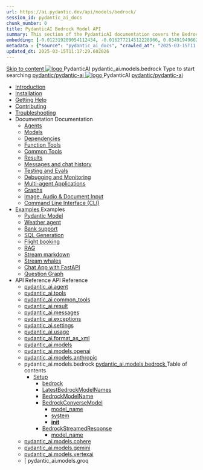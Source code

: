 ```yaml
---
url: https://ai.pydantic.dev/api/models/bedrock/
session_id: pydantic_ai_docs
chunk_number: 0
title: PydanticAI Bedrock Model API
summary: This section of the PydanticAI documentation covers the Bedrock model within the pydantic_ai.models.bedrock module, providing essential links to relevant resources, including installation, getting help, and contributing guidelines.
embedding: [-0.012319209054112434, -0.016277214512228966, 0.03491949662566185, -0.0011138415429741144, -0.009300271980464458, 0.017278889194130898, -0.021758602932095528, 0.004792735446244478, 0.004257117863744497, -0.004184078890830278, 0.0011842717649415135, -0.08102436363697052, -0.001923354691825807, -0.0329439714550972, 0.02046477235853672, 0.009481130167841911, -0.03466907888650894, 0.03144145756959915, -0.018503159284591675, 0.0240123700350523, 0.04997244104743004, -0.018920524045825005, 0.013362620025873184, 0.002754605608060956, 0.02512534335255623, 0.03647765517234802, -0.002140732016414404, 0.013098289258778095, -0.015678992494940758, -0.037924520671367645, 0.034029118716716766, -0.02800515666604042, -0.03555945307016373, -0.0222733523696661, 0.009731548838317394, -0.011241016909480095, 0.0074499561451375484, -0.0072412737645208836, -0.00014009969891048968, 0.024165404960513115, 0.025375761091709137, -0.03269355371594429, 0.03900966793298721, 0.01830838993191719, -0.06560970097780228, 0.009787197224795818, -0.01615200564265251, 0.0010651489719748497, 0.019017908722162247, 0.021216029301285744, -0.045158836990594864, 0.027379110455513, -0.038981843739748, -0.021661216393113136, -0.00016390251403208822, -0.02431843802332878, -0.040846072137355804, 0.016583282500505447, -0.012882650829851627, -0.029104217886924744, -0.0012590495171025395, 0.01521989144384861, -0.01636068895459175, 0.06488626450300217, -0.0424598827958107, -0.020868225023150444, -0.07395698875188828, 0.00022933309082873166, -0.05562077462673187, -0.011595777235925198, 0.013230454176664352, 0.03600464388728142, -0.057763244956731796, -0.028714677318930626, -0.022676805034279823, -0.04346155747771263, 0.04638310894370079, 0.08436327427625656, -0.023066343739628792, -0.04115213826298714, -0.0017877112841233611, 0.013432180508971214, 0.0013833893463015556, -0.03255442902445793, -0.000965155370067805, -0.011442743241786957, -0.014607757329940796, -0.015025122091174126, -0.017779726535081863, -0.031051918864250183, -0.05400696396827698, -0.017390187829732895, -0.013160893693566322, 0.014872088097035885, 0.05194796621799469, 0.004229293670505285, 0.025027956813573837, -0.009314184077084064, -0.0025528795085847378, 0.012604407966136932, 0.027393022552132607, -0.036811549216508865, -0.055787719786167145, 0.01508077047765255, 0.03489167243242264, -0.012986991554498672, 0.03005024418234825, -0.014315602369606495, 0.0012581800110638142, 0.0021442100405693054, -0.13144199550151825, -0.0385088287293911, 0.006597836967557669, 0.009237667545676231, -0.06104651466012001, 0.0009042897145263851, -0.0030258926562964916, -0.002302460838109255, -0.01138013880699873, -0.05038980767130852, -0.03614376485347748, 0.016527634114027023, 0.02408193051815033, 0.0006651746807619929, 0.024374086409807205, 0.029855472967028618, -0.011922712437808514, -0.04020611196756363, -0.054758220911026, -0.05542600527405739, 0.012152262963354588, -0.0036241149064153433, 0.016875438392162323, -0.02630787529051304, -0.03951050713658333, -0.02185598760843277, -0.029020745307207108, 0.0054848650470376015, -0.01765451766550541, 0.018739664927124977, -0.0011973143555223942, -0.028199927881360054, -0.015345101244747639, 0.012367901392281055, -0.04538143426179886, 0.025695741176605225, -0.014211260713636875, -0.010211518034338951, -0.040428705513477325, 0.028742501512169838, 0.03152493014931679, 0.030634554103016853, -0.03030066192150116, -0.03152493014931679, -0.015331189148128033, -0.004034523386508226, 0.03088497184216976, 0.02988329716026783, 0.00943243782967329, -0.05450780317187309, 0.015359013341367245, 0.04785779491066933, -0.02282983809709549, 0.0070430259220302105, -0.025250552222132683, -0.00026780887856148183, -0.05445215478539467, -0.009620251134037971, -0.06694526225328445, -0.05489734187722206, 0.010482804849743843, 0.014969472773373127, -0.0008990726782940328, -0.03536468371748924, 0.011470567435026169, -0.02668350376188755, -0.036950670182704926, -0.011387094855308533, -0.014635581523180008, -0.03555945307016373, 0.007039547897875309, -0.005467474926263094, -0.026085281744599342, -0.03043978288769722, 0.0012425289023667574, -0.004111040383577347, 0.0005630073137581348, -0.013564346358180046, 0.0037284560967236757, 0.04257117956876755, -0.002031173789873719, 0.04092954471707344, 0.038174938410520554, 0.03992787003517151, 0.04051218181848526, -0.03166405111551285, 0.03030066192150116, -0.022662891075015068, 0.016374601051211357, 0.012444417923688889, -0.0055405134335160255, -0.013300015591084957, 0.03266572952270508, -0.001855532987974584, -0.009168107062578201, -0.013703467324376106, -0.003003285266458988, 0.036115940660238266, -0.025306200608611107, -0.007255186326801777, 0.039454855024814606, -0.05715111270546913, 0.00969676859676838, 0.0002219422603957355, 0.002464189426973462, -0.018183179199695587, -0.04527013376355171, -0.011811414733529091, -0.005373567808419466, 0.03408476710319519, -0.04387892037630081, 0.05603813752532005, 0.036505479365587234, 0.042682476341724396, -0.005217056255787611, 0.012437461875379086, 0.04151385650038719, -0.05372872203588486, 0.05253227800130844, 0.012993947602808475, 0.009008117020130157, 0.01946309767663479, -0.01361999474465847, -0.01215921901166439, -0.011769678443670273, -0.03060672990977764, 0.005568338092416525, -6.87999272486195e-05, 0.026488732546567917, -0.03617158904671669, -0.021104730665683746, -0.01521989144384861, -0.03005024418234825, 0.0364220067858696, 0.0396774522960186, -0.0012851348146796227, 3.6791116144740954e-05, -0.059822242707014084, -2.092256909236312e-05, 0.03803581744432449, 0.049805495887994766, -0.03210924193263054, 0.00932809617370367, -0.01466340571641922, 0.00750560499727726, -0.029438108205795288, -0.026085281744599342, -0.031107567250728607, -0.030384134501218796, -0.011407963000237942, -0.03628288581967354, 0.03005024418234825, -0.021243853494524956, -0.014482547529041767, -0.0085281478241086, -0.02102125808596611, -0.026085281744599342, -0.0037841047160327435, -0.04858122766017914, -0.04468582570552826, 0.027434758841991425, 0.03600464388728142, 0.04930466040968895, -0.04565967619419098, -0.045186661183834076, 0.001309481100179255, -0.003424127819016576, 0.013988666236400604, 0.022815926000475883, 0.00861857645213604, 0.03408476710319519, 0.013536522164940834, 0.048414282500743866, 0.048414282500743866, -0.023163730278611183, 0.02484709955751896, -0.024207141250371933, 0.0103228148072958, -0.005571816116571426, 0.014211260713636875, 0.0549808144569397, 0.019129205495119095, 0.03252660483121872, -0.05595466494560242, 0.042821597307920456, -0.05826408416032791, 0.09493651241064072, -0.01144969929009676, 0.04204251617193222, 0.002578964689746499, 0.06154735013842583, 0.010044571943581104, -0.01410691998898983, -0.013070465065538883, 0.004966637585312128, 0.014802527613937855, 0.0026641767472028732, -0.033027444034814835, 0.045297957956790924, -0.051892317831516266, -0.04165297746658325, 0.028130367398262024, -0.015623344108462334, -0.05269922316074371, -0.04259900376200676, -0.02849208191037178, 0.051029764115810394, -0.023080255836248398, 0.04719001054763794, -0.006535232532769442, -0.02602963149547577, -0.06299421191215515, 0.01967177912592888, 0.01315393764525652, -0.03405694290995598, -0.004830994177609682, 0.037340208888053894, -0.01508077047765255, -0.0343351848423481, -0.013167849741876125, 0.016346776857972145, -0.034279536455869675, 0.005895273294299841, 0.008194256573915482, 0.011025378480553627, -0.014913824386894703, -0.00813165120780468, -0.010642794892191887, -0.027754738926887512, 0.025862686336040497, -0.04429628327488899, -0.04399021714925766, -0.020826488733291626, 0.01754322089254856, -0.029382459819316864, 0.00015575086581520736, 0.007790803909301758, 0.02543140947818756, -0.03508644178509712, -0.00854901596903801, -0.011602733284235, -0.020075231790542603, 0.008416851051151752, 0.027879947796463966, -0.029855472967028618, -0.008437719196081161, 0.004347546957433224, -0.012931343168020248, -0.007839496247470379, 0.030105892568826675, -0.055231235921382904, 0.011588821187615395, -0.027615617960691452, -0.012347033247351646, -0.0035545541904866695, 0.008542059920728207, -0.008340333588421345, -0.02206466905772686, 0.016444161534309387, -0.0361994132399559, 0.0034797764383256435, -0.005429216660559177, -0.028798149898648262, -0.02320546656847, -0.019435273483395576, -0.024930572137236595, -0.004476234316825867, 0.012827002443373203, -0.002147688064724207, 0.026920009404420853, 0.026989569887518883, 0.012013141065835953, 0.011317533440887928, 0.01649980992078781, 0.03937138244509697, -0.001005152822472155, -0.0191431175917387, 0.02609919384121895, -0.020826488733291626, 0.05937705561518669, 0.04557620361447334, -0.029020745307207108, 0.0039197481237351894, -0.024749714881181717, 0.03180317580699921, 0.012075746431946754, 0.012966123409569263, -0.0035076008643954992, 0.04207034036517143, 0.03252660483121872, -0.01459384523332119, -0.027323462069034576, -0.016972823068499565, -0.006055263336747885, -0.00952286645770073, 0.0016242434503510594, 0.06087956577539444, 0.030662378296256065, -0.00019270501798018813, -0.026280051097273827, 0.025654004886746407, -0.03347263112664223, 0.012701792642474174, -0.02668350376188755, -0.008764654397964478, -0.05097411572933197, 0.02168904058635235, -0.0004332330427132547, 0.0068865143693983555, 0.06672266870737076, 0.0028241663239896297, -0.09638337045907974, -0.03166405111551285, -0.019157029688358307, -0.06227078288793564, 0.06338375806808472, 0.0399000458419323, -0.04479712247848511, 0.0010086308466270566, -0.03422388806939125, 0.017181504517793655, 0.018183179199695587, 0.06243772804737091, -0.004646657966077328, 0.011616645380854607, -0.011978360824286938, -0.026085281744599342, 0.0247079785913229, 0.006639573257416487, 0.012701792642474174, 0.05002808943390846, -0.03661677986383438, -0.04607703909277916, 0.028199927881360054, -0.03547598049044609, -0.034279536455869675, 0.015275540761649609, -0.020478684455156326, -0.038453180342912674, -0.0433780811727047, -0.001180793740786612, -0.009335052222013474, 0.03144145756959915, 0.016416337341070175, 0.0031841432210057974, -0.024304525926709175, 0.06160299852490425, 0.006427413318306208, 0.03995569422841072, 0.0030085023026913404, 0.03347263112664223, 0.011435787193477154, -0.047969091683626175, 0.0071786693297326565, -0.003065889934077859, -0.02102125808596611, 0.008437719196081161, 0.015025122091174126, -0.005001417826861143, -0.0399000458419323, 0.027504319325089455, -0.028798149898648262, -0.03422388806939125, -0.033862173557281494, 0.000856031954754144, -0.03631071001291275, -0.001049497746862471, 0.009355920366942883, -0.043350256979465485, 0.018266651779413223, 0.0032363138161599636, -0.047245658934116364, -0.015414661727845669, 0.016931086778640747, 0.0019529180135577917, 0.07801933586597443, -0.04312766343355179, -0.04652222990989685, 0.014830351807177067, 0.023330675438046455, -0.02452711947262287, 0.006194384768605232, 0.046716999262571335, -0.01765451766550541, 0.02355326898396015, 0.005067500751465559, -0.02717042900621891, -0.006336984224617481, -0.005126627162098885, -0.026280051097273827, 0.0013477394822984934, -0.001904225442558527, -0.004121474456042051, 0.06816953420639038, 0.013738247565925121, -0.00896638073027134, -0.00018379253742750734, 0.011609689332544804, -0.034808199852705, 0.03653330355882645, -0.03113539144396782, 0.008493367582559586, 0.009578514844179153, 0.057318057864904404, 0.04259900376200676, 0.03308309242129326, -0.0009990662802010775, 0.022440297529101372, -0.00750560499727726, 0.0015259889187291265, 0.007554297335445881, -0.031079743057489395, 0.001272092224098742, -0.002956331940367818, -0.010343682952225208, -0.0031093654688447714, -0.040567830204963684, -0.019477009773254395, 0.006065697409212589, -0.0133974002674222, 0.013779984787106514, -0.005710937548428774, 0.016249390318989754, -0.03138580918312073, -0.04540925845503807, -0.006667397916316986, 0.0029650270007550716, -0.013898237608373165, -0.004281464032828808, -0.016861526295542717, -0.014913824386894703, 0.01118536852300167, -0.038898371160030365, 0.012040965259075165, 0.009717636741697788, 0.020075231790542603, 0.012896562926471233, -0.01410691998898983, 0.00023607179173268378, 0.015957236289978027, 0.06978334486484528, -0.010496716946363449, 0.011512303724884987, -0.04193121939897537, 0.029132042080163956, 0.03784104809165001, -0.02505578100681305, -0.00418755691498518, 0.030495433136820793, 0.008076002821326256, -0.011025378480553627, 0.003794538788497448, 0.022148141637444496, 0.017501484602689743, -0.02932681143283844, 0.05815278738737106, 0.02081257663667202, -0.0006690874579362571, -0.027601705864071846, -0.02561226859688759, -0.001508598797954619, -0.027949508279561996, -0.020993433892726898, -0.0006630009156651795, -0.012096614576876163, 0.007658638525754213, -0.004288420081138611, 0.0017564089503139257, -0.005230968352407217, -0.013418268412351608, -0.043072015047073364, -0.0329439714550972, -0.006549144629389048, 0.007296922616660595, -0.06232643127441406, 0.004232771694660187, 0.0037562805227935314, -0.024346262216567993, 0.02397063374519348, 0.014086051844060421, 0.026280051097273827, -0.03018936514854431, 0.006917816586792469, -0.005797888617962599, -0.0222733523696661, -0.010357595048844814, 0.05322788655757904, -0.011588821187615395, -0.036088116466999054, 0.027059132233262062, 0.016875438392162323, -0.029215514659881592, -0.016666755080223083, 0.04565967619419098, -0.016346776857972145, -0.002166817430406809, 0.008882907219231129, 0.00806209072470665, -0.026906097307801247, 0.01879531517624855, -0.015692904591560364, -0.014482547529041767, 0.0070221577771008015, -0.03700631856918335, -0.01768234185874462, 0.017223240807652473, -0.04972202330827713, -0.004135386552661657, 0.03739585727453232, -0.05308876186609268, -0.004197990987449884, 0.013146981596946716, 0.04012263938784599, 0.0023128949105739594, 0.013828677125275135, -0.011790546588599682, -0.012465286068618298, -0.023330675438046455, -0.024485383182764053, 0.03533685952425003, -0.01361999474465847, 0.02181425131857395, 0.025278376415371895, 0.028478169813752174, -0.022746365517377853, 0.032331835478544235, 0.017598869279026985, -0.021675128489732742, 0.012319209054112434, -0.042932894080877304, 0.029215514659881592, 0.04343373328447342, -0.002476362744346261, -0.023887161165475845, 0.01789102517068386, -0.039454855024814606, 0.004295376129448414, -0.0008555972017347813, -0.008145563304424286, -0.015678992494940758, 0.014099963940680027, -0.023678479716181755, 0.018085794523358345, -0.012347033247351646, 0.031079743057489395, 0.00399626512080431, -0.013988666236400604, -0.026947833597660065, -0.010802784003317356, 0.02786603569984436, -0.037340208888053894, 0.026530468836426735, 0.030523257330060005, -0.03244313225150108, -0.025027956813573837, 0.031191039830446243, 0.02536184899508953, 0.05256010219454765, 0.009821977466344833, 0.023511532694101334, 0.021675128489732742, 0.01786320097744465, 0.024833187460899353, 0.04092954471707344, 0.009828933514654636, -0.006399589125066996, 0.01566508039832115, -0.03380652517080307, -0.03347263112664223, 0.03458560258150101, -6.053959077689797e-05, 0.018197091296315193, -0.06065697222948074, 0.011074070818722248, 0.05222621187567711, -0.026906097307801247, 0.03592117130756378, 0.01417648047208786, 0.008569884113967419, 0.02918769046664238, 0.014086051844060421, -0.023859336972236633, -0.010190649889409542, -0.0018068404169753194, 0.022607242688536644, -0.0003849752829410136, -0.01865619234740734, 0.012082702480256557, -0.006218730937689543, -0.1347809135913849, -0.011074070818722248, 0.003766714595258236, 0.007602989673614502, -0.014058227650821209, -0.03005024418234825, -0.00528313871473074, 0.008667269721627235, 0.013320883736014366, 0.025514882057905197, -0.05909881368279457, -0.013439136557281017, 0.020381299778819084, -0.029132042080163956, 0.030690202489495277, -0.005794410593807697, 0.01459384523332119, 0.016040708869695663, 0.01816926710307598, 0.0009408091427758336, -0.015414661727845669, -0.011366226710379124, 0.007672550622373819, -0.011171456426382065, -0.007025635801255703, 0.0052344463765621185, -0.021661216393113136, -0.021396886557340622, 0.014802527613937855, -0.022120317444205284, -0.006152648013085127, 0.008145563304424286, 0.0036102028097957373, -0.0016946737887337804, -0.010392376221716404, 0.0071717132814228535, -0.004747521132230759, -0.060545675456523895, 0.035837698727846146, -0.008959424681961536, 0.02408193051815033, -0.010274122469127178, -0.011665337719023228, -0.018600543960928917, -0.02417931705713272, -0.023608917370438576, -0.04115213826298714, 0.018016234040260315, 0.0433780811727047, -0.015331189148128033, -0.023330675438046455, -0.003658895380795002, 0.011714030057191849, -0.013849545270204544, -0.02742084674537182, 0.014148656278848648, -0.016555458307266235, 0.015205979347229004, 0.020033495500683784, -0.02397063374519348, 0.008242948912084103, -0.00332674290984869, 0.004371893126517534, -0.0167084913700819, 0.016652842983603477, -0.009668944403529167, -0.010399332270026207, 0.004643179941922426, -0.02456885576248169, -0.008493367582559586, 0.0013886064989492297, -0.008013398386538029, -0.00886203907430172, -0.004935334902256727, 0.01876748912036419, 0.03561510518193245, -0.01733453944325447, 0.02359500527381897, -0.0005934401415288448, 0.009439393877983093, -0.0334169827401638, -0.014649493619799614, -0.00950199831277132, 0.029827648773789406, 0.004664048086851835, -0.011560996063053608, -0.009460262022912502, 0.01995002292096615, -0.01754322089254856, -0.035809874534606934, -0.013460004702210426, -0.03978874906897545, 0.006427413318306208, 0.01149839162826538, -0.010288034565746784, 0.02271854132413864, -0.037479329854249954, 0.0027319984510540962, -0.0920984297990799, 0.0011494914069771767, 0.004577097482979298, 0.003665851429104805, 0.0515027791261673, 0.00023455015616491437, 0.013891281560063362, 0.02765735425055027, -0.00792296975851059, -0.0091055016964674, 0.008500323630869389, 0.005488343071192503, 0.003017197595909238, 0.006855211686342955, 0.011442743241786957, -0.03116321563720703, 0.05517558753490448, -0.004472756292670965, 0.04115213826298714, 0.002234639134258032, -0.019991759210824966, 0.01974133960902691, 0.004705784842371941, 0.025946158915758133, -0.06215948611497879, -0.00038736642454750836, 0.0057839760556817055, 0.01988046243786812, 0.03881489858031273, -0.0009729809826239944, -0.007783847860991955, -0.010148913599550724, -0.012075746431946754, 0.02237073704600334, -0.014705142006278038, 0.03589334711432457, 0.01151925977319479, 0.018085794523358345, 0.02466624230146408, -0.0038710557855665684, 0.0016964128008112311, -0.017626693472266197, 0.017362363636493683, 0.008910732343792915, 0.0028589467983692884, 0.01654154621064663, -0.005589206237345934, 0.002785908058285713, -0.0067717391066253185, 0.02383151277899742, 0.02582095004618168, 0.02512534335255623, -0.02185598760843277, 0.051474954932928085, 0.014510372653603554, 0.04410151392221451, -0.056650273501873016, 0.013355663977563381, -0.02143862284719944, -0.01222877949476242, 0.014218216761946678, 0.008820302784442902, -0.017070207744836807, -0.013300015591084957, -0.024165404960513115, -0.012945255264639854, -0.024332350119948387, 0.0033910865895450115, -0.010107176378369331, 0.014941648580133915, -0.020631717517971992, -0.00599265843629837, -0.01025325432419777, -0.019379625096917152, -0.005523123312741518, 0.008757698349654675, -0.00012270950537640601, 0.02661394327878952, 0.013522609136998653, -0.03906531631946564, 0.031469281762838364, -0.025320112705230713, -7.369092054432258e-05, 0.00969676859676838, -0.029994595795869827, 0.010538453236222267, -0.007123020477592945, -0.028241664171218872, 0.01619374193251133, -0.004827516153454781, 0.029799824580550194, -0.0069212946109473705, 0.007561253383755684, -0.0009903712198138237, -0.03322221338748932, 0.01654154621064663, 0.004396239295601845, -0.00044823208008892834, 0.03057890571653843, -0.001815535593777895, 0.02793559618294239, 0.018530983477830887, -0.020450860261917114, 0.04969419911503792, -0.0066430517472326756, 0.0068865143693983555, -0.008493367582559586, -0.030634554103016853, 0.0056205084547400475, -0.003131972625851631, 0.025584442541003227, 0.044630177319049835, 0.011776634491980076, -0.027713002637028694, -0.03322221338748932, -0.0198387261480093, 0.07156410068273544, 0.0026746108196675777, -0.04426845908164978, 0.0034467352088540792, 0.0035267299972474575, -0.027879947796463966, -0.004660570062696934, 0.02596007101237774, 0.01259745191782713, -0.01556769572198391, 0.008159475401043892, 0.012708748690783978, -0.029549406841397285, -0.0038988799788057804, 0.006691744085401297, 0.012625276111066341, -0.03533685952425003, 0.04048435762524605, -0.010023703798651695, -0.0028259053360670805, 0.030411958694458008, -0.019337888807058334, -0.026182666420936584, -0.016625018790364265, 0.0050779348239302635, -0.006291769910603762, 0.007129976991564035, -0.003138928906992078, -0.07061807066202164, 0.011887932196259499, 0.020061319693922997, -0.036672428250312805, -0.014169524423778057, -0.02053433284163475, 0.055648598819971085, -0.039315734058618546, -0.015901587903499603, 0.019713515415787697, -0.009168107062578201, 0.03408476710319519, -0.024346262216567993, -0.05250445380806923, -0.004716218914836645, 0.00750560499727726, -0.022885486483573914, 0.03895401954650879, -0.015553783625364304, -0.04012263938784599, 0.010399332270026207, 0.0026624377351254225, 0.007248229812830687, -0.01379389688372612, 0.0005147495539858937, 0.006876079831272364, -0.01939353719353676, 0.0267948005348444, 0.04771867394447327, 0.04496406763792038, 0.04271030053496361, 0.06978334486484528, 0.028853798285126686, -0.01162360142916441, -0.011331445537507534, 0.03002241998910904, -0.012847870588302612, 0.0005769194685854018, 0.01698673516511917, 0.012124438770115376, 0.04680047184228897, 0.0022050756961107254, -0.011505347676575184, 0.02974417619407177, -0.0024068017955869436, 0.02011696808040142, 0.024068018421530724, 0.009335052222013474, 0.004844906274229288, 0.023581093177199364, -0.01691717468202114, -0.010225430130958557, 0.04821950942277908, 0.021049082279205322, 0.005884839221835136, 0.012945255264639854, 0.03138580918312073, 0.03742368146777153, 0.007060416042804718, -0.010392376221716404, -0.008437719196081161, 0.016722403466701508, -0.007630814332515001, -0.010148913599550724, 0.03222053870558739, 0.010239342227578163, -0.017181504517793655, -0.01254180260002613, -0.00733170285820961, -0.005700503475964069, -0.006924772635102272, 0.002975461073219776, -0.03391782194375992, -0.0035145569127053022, -0.019157029688358307, -0.018642280250787735, -0.010385420173406601, -0.023497620597481728, -0.007825584150850773, 0.007498648948967457, 0.01284091453999281, -0.018252739682793617, 0.00934896431863308, 0.016944998875260353, 0.01974133960902691, 0.004462322220206261, -0.016318950802087784, 0.010183693841099739, -0.02456885576248169, 0.01111580803990364, 0.029132042080163956, -0.001323393196798861, -0.0027841690462082624, -0.0005560512072406709, 0.02540358528494835, -0.010927993804216385, -0.023678479716181755, 0.01858663186430931, -0.0031493629794567823, -0.05122453719377518, -0.006521320436149836, 0.022259440273046494, 0.030245013535022736, 0.013453048653900623, 0.012193999253213406, -0.014621669426560402, -0.0070778061635792255, 0.03675590083003044, 0.03174752742052078, -0.02477753907442093, 0.027267813682556152, -0.0124722421169281, 0.01563725620508194, 0.0005151843070052564, 0.013988666236400604, -0.0054570408537983894, -0.00386062148027122, 0.056622449308633804, -0.005102280993014574, 0.002591138007119298, -0.010016747750341892, -0.019866550341248512, 0.013891281560063362, -0.0072343177162110806, 0.02602963149547577, 0.04009481519460678, -0.03516991436481476, 0.008827258832752705, 0.0033197866287082434, 0.016096357256174088, -0.004830994177609682, -0.0028032981790602207, 0.000998196774162352, -0.025320112705230713, 0.0051996661350131035, -0.012305296026170254, -0.028798149898648262, 0.004444931633770466, -0.0017198894638568163, -0.018642280250787735, 0.010336726903915405, -0.01848924718797207, -0.03158057853579521, -0.06505320966243744, 0.0016894566360861063, 0.00034976014285348356, -0.00033193521085195243, 0.00029932858888059855, -0.0005008373991586268, -0.01626330241560936, -0.0035962907131761312, -0.0006051785312592983, -0.004987505730241537, 0.0036275931634008884, 0.022774189710617065, -0.022676805034279823, -0.004684916231781244, 0.00633350620046258, 0.006816953420639038, 0.0036693294532597065, 0.010733223520219326, 0.006069175433367491, 0.0074847363866865635, -0.096995510160923, 0.03018936514854431, 0.013536522164940834, -0.03088497184216976, -0.009404613636434078, 0.016805876046419144, -0.019643954932689667, -0.014016491360962391, -0.0024537553545087576, -0.012124438770115376, -0.022662891075015068, -0.024930572137236595, -0.008096870966255665, 0.022704629227519035, 0.02960505522787571, -0.0012103570625185966, 0.002126819919794798, 0.027546057477593422, -0.029382459819316864, -0.004566662944853306, 0.0037075879517942667, 0.0071508451364934444, -0.005916141904890537, 0.010851477272808552, -0.007825584150850773, 0.005975268315523863, 0.014941648580133915, -0.05033415928483009, 0.0006825648597441614, -0.06688961386680603, -0.0012781787663698196, -0.02675306424498558, -0.03252660483121872, -0.004587531555444002, -0.017598869279026985, -0.01911529339849949, -0.013014815747737885, 0.011560996063053608, 0.001492078066803515, 0.00733170285820961, 0.004990983754396439, -0.0018085794290527701, -0.014385162852704525, 0.08781348913908005, -0.011317533440887928, -0.021967284381389618, 0.011150588281452656, 0.0009138543391600251, 0.003057194873690605, 0.013536522164940834, 0.022120317444205284, -0.0071438890881836414, -0.007255186326801777, -0.012444417923688889, 0.03369522839784622, 0.0052205342799425125, 0.00019031386182177812, 0.010183693841099739, -0.024374086409807205, 0.028269488364458084, 0.015359013341367245, 0.049944616854190826, 0.026224402710795403, 0.020242178812623024, 0.04031740874052048, -0.01656937040388584, -0.0301615409553051, 0.0010338466381654143, -0.006232643034309149, 0.01761278137564659, -0.020687365904450417, 0.04040088132023811, 0.05331135913729668, -0.004886642564088106, -0.029799824580550194, -0.023233290761709213, 0.02057606913149357, -0.02512534335255623, 0.021633392199873924, -0.0013451309641823173, -0.016305038705468178, 0.009661988355219364, -0.01883705146610737, 0.0368950217962265, 0.009056809358298779, -0.012367901392281055, -0.02626613900065422, -0.006608271040022373, 0.02623831480741501, 0.019017908722162247, -0.0222733523696661, -0.002227683085948229, 0.004618833772838116, -0.02751823142170906, 0.019268328323960304, 0.0027563446201384068, -0.001670327503234148, -0.004716218914836645, -0.02974417619407177, -0.014760791324079037, 0.06282726675271988, 0.03280485048890114, 0.036672428250312805, -0.031914472579956055, 0.014872088097035885, -0.004396239295601845, 0.020311739295721054, -0.00994023121893406, -0.0626603215932846, 0.009411569684743881, -0.012193999253213406, 0.01259745191782713, 0.02710086852312088, -0.0051614074036479, 0.024026282131671906, 0.022036844864487648, -0.006615227088332176, -0.009731548838317394, 0.009905450977385044, 0.0013068725820630789, -0.002225944073870778, 0.02424887754023075, 0.04304419085383415, -0.008103827014565468, -0.01786320097744465, -0.001171229057945311, 0.02463841810822487, -0.02106299437582493, -0.009418525733053684, 0.013912149704992771, -0.00018509681103751063, -0.027059132233262062, 0.012103570625185966, 0.02424887754023075, 0.01584593951702118, -0.0074708242900669575, 0.028436433523893356, 0.02605745568871498, 0.03505861759185791, -0.012924387119710445, 0.01111580803990364, 0.010851477272808552, 0.007804716005921364, 0.026071367785334587, 0.005495299119502306, -0.0601004883646965, 0.007846452295780182, -0.038453180342912674, 0.0015077291755005717, 0.009773285128176212, -0.01956048235297203, 0.0005208360962569714, 0.0457153245806694, 0.033750876784324646, 0.019170941784977913, 0.02057606913149357, 0.006427413318306208, 0.006020482629537582, 0.006656963843852282, -0.02237073704600334, 0.008889863267540932, -0.02686436101794243, -0.034975145012140274, 0.01814144290983677, -0.014148656278848648, -0.009216799400746822, -0.017292801290750504, 0.029438108205795288, 0.028937270864844322, -0.008535103872418404, -0.009606339037418365, -0.005036198068410158, 0.004424063488841057, 0.006990855094045401, 0.006100477650761604, 0.0161241814494133, -0.00854901596903801, -0.029438108205795288, 0.002349414397031069, 0.003064150922000408, -0.012534846551716328, -0.02839469723403454, 0.023441972211003304, 0.004302332177758217, 0.02686436101794243, 0.01793276146054268, -0.015595519915223122, 0.014162568375468254, -0.021981196478009224, -0.006549144629389048, 0.00886203907430172, -0.023567181080579758, 0.011964448727667332, -0.015317277051508427, 0.015052946284413338, 0.004618833772838116, 0.021633392199873924, 0.02717042900621891, -0.054090436547994614, 0.03043978288769722, -0.04009481519460678, -0.02060389332473278, -0.02647482044994831, 0.006809997372329235, 0.004448409657925367, -0.006552622653543949, -0.01775190234184265, 0.019240502268075943, 0.0052483584731817245, -0.0035754225682467222, -0.005735283717513084, 0.00286242482252419, 0.008159475401043892, -0.012861782684922218, -0.01765451766550541, -0.029298987239599228, 0.026224402710795403, 0.016903262585401535, -0.025765301659703255, 0.014566021040081978, -0.008055134676396847, 0.005857015028595924, -0.014343426562845707, -0.022704629227519035, 0.001958135049790144, -0.0027580836322158575, -0.019240502268075943, -0.002025956753641367, 0.02814427949488163, -0.0026554816868156195, -0.0024068017955869436, 0.008555972017347813, -0.04846993088722229, -0.01684761419892311, -0.010197605937719345, 0.021382974460721016, 0.008493367582559586, 0.01016282569617033, 0.028686853125691414, 0.0070847622118890285, -0.00023107211745809764, 0.014802527613937855, 0.008298597298562527, -0.018781403079628944, 0.006622183136641979, 0.020617805421352386, -0.009098545648157597, -0.014225172810256481, -0.005676157306879759, 0.012207911349833012, 0.031246688216924667, -0.014162568375468254, -0.0005825712578371167, -0.02863120473921299, -0.0074638682417571545, 0.011053202673792839, 0.005686591379344463, 0.03425171226263046, 0.0051127150654792786, -0.0053770458325743675, 0.004298854153603315, 0.014315602369606495, 0.003206750610843301, -0.009098545648157597, 0.016277214512228966, 0.006990855094045401, -0.016096357256174088, 0.008027310483157635, 0.0170562956482172, 0.022746365517377853, -0.010204561986029148, -0.004500580485910177, 0.03578205034136772, 0.025320112705230713, -0.01452428475022316, 0.00792296975851059, -0.0182110033929348, -0.007874276489019394, -0.025584442541003227, -0.015428573824465275, -0.0008329899865202606, 0.03617158904671669, 0.0008121217251755297, 0.002064215252175927, 0.015804201364517212, -0.031636226922273636, 0.005230968352407217, -0.022523770108819008, 0.0006530015380121768, -0.003354567103087902, -0.006232643034309149, -0.03956615552306175, 0.01879531517624855, 0.014287778176367283, 0.024652330204844475, -0.009731548838317394, -0.03158057853579521, 0.0027041740249842405, -0.048553403466939926, -0.0056413765996694565, -0.009091589599847794, -0.018127530813217163, 0.025347936898469925, -0.04045652970671654, 0.0050988029688596725, 0.023748040199279785, -0.009627207182347775, 0.01619374193251133, 0.029215514659881592, -0.020311739295721054, -0.0024798407685011625, -0.051196713000535965, -0.038759250193834305, 0.019936110824346542, 0.01584593951702118, -0.002347675384953618, 0.002921551465988159, -0.003888445906341076, 0.021452534943819046, 0.0014138221740722656, -0.02397063374519348, -0.012896562926471233, -0.04354503005743027, 0.019240502268075943, -0.0070499819703400135, -0.006465671584010124, -0.016235478222370148, 0.02106299437582493, 0.02877032570540905, -0.0072343177162110806, 0.011067114770412445, 0.024541031569242477, -0.0017964063445106149, 0.0417642742395401, 0.019129205495119095, 0.01288960687816143, -0.002815471263602376, 0.012687880545854568, 0.01007935218513012, -0.012027053162455559, -0.006625661160796881, -0.01807188242673874, 0.011755766347050667, -0.006427413318306208, -0.017362363636493683, 0.027059132233262062, 0.015317277051508427, -0.004451888147741556, 0.03171970322728157, 0.0013042640639469028, 0.03297179564833641, -0.04563185200095177, 0.017139768227934837, -0.004357981029897928, -0.012653100304305553, 0.0008329899865202606, -0.013369576074182987, 0.028408609330654144, 0.02851990796625614, -0.006716090254485607, 0.02241247333586216, -0.016652842983603477, -0.007119542453438044, -0.006740436423569918, -0.02074301615357399, 0.0189066119492054, 0.014621669426560402, 0.016555458307266235, 0.007693418767303228, -0.03252660483121872, -0.010413244366645813, 0.03756280615925789, -0.0021076907869428396, 0.004865774419158697, 0.00018400991393718868, 0.024749714881181717, 0.0002087909379042685, -0.0021494270768016577, -0.02456885576248169, -0.0054848650470376015, 0.005589206237345934, 0.023261114954948425, 0.0025998330675065517, -0.012360945343971252, -0.02577921375632286, 0.0028241663239896297, -0.015386837534606457, -0.006371764466166496, 0.002140732016414404, 0.0020276957657188177, 0.020033495500683784, -0.010614970698952675, -0.004479712340980768, 0.008451631292700768, 0.0264469962567091, 0.027267813682556152, -0.011880976147949696, 0.005164885427802801, 0.01702847145497799, -0.023887161165475845, 0.023302851244807243, -0.03675590083003044, 0.002147688064724207, -0.010642794892191887, -0.008667269721627235, -0.03266572952270508, 0.021466447040438652, -0.013439136557281017, 0.04009481519460678, 0.0005338787450455129, -0.03230401128530502, 0.012145306915044785, -0.019796989858150482, 0.01313306950032711, 0.004152776673436165, 0.03631071001291275, -0.020589981228113174, -0.003638027235865593, -0.038314059376716614, -0.029159866273403168, 0.0027633006684482098, 0.019337888807058334, -0.03606029227375984, 0.02693392150104046, -0.026085281744599342, 0.009703724645078182, 0.006719568278640509, -0.015428573824465275, -0.0066430517472326756, 0.008173388428986073, 0.01719541661441326, -0.004688394255936146]
metadata : {"source": "pydantic_ai_docs", "crawled_at": "2025-03-15T11:17:29.600555", "url_path": "/api/models/bedrock/", "chunk_size": 4998}
updated_dt: 2025-03-15T11:17:29.602026
---
```

[ Skip to content ](https://ai.pydantic.dev/api/models/bedrock/#pydantic_aimodelsbedrock)
[ ![logo](https://ai.pydantic.dev/img/logo-white.svg) ](https://ai.pydantic.dev/ "PydanticAI")
PydanticAI 
pydantic_ai.models.bedrock 
Type to start searching
[ pydantic/pydantic-ai  ](https://github.com/pydantic/pydantic-ai "Go to repository")
[ ![logo](https://ai.pydantic.dev/img/logo-white.svg) ](https://ai.pydantic.dev/ "PydanticAI") PydanticAI 
[ pydantic/pydantic-ai  ](https://github.com/pydantic/pydantic-ai "Go to repository")
  * [ Introduction  ](https://ai.pydantic.dev/)
  * [ Installation  ](https://ai.pydantic.dev/install/)
  * [ Getting Help  ](https://ai.pydantic.dev/help/)
  * [ Contributing  ](https://ai.pydantic.dev/contributing/)
  * [ Troubleshooting  ](https://ai.pydantic.dev/troubleshooting/)
  * Documentation  Documentation 
    * [ Agents  ](https://ai.pydantic.dev/agents/)
    * [ Models  ](https://ai.pydantic.dev/models/)
    * [ Dependencies  ](https://ai.pydantic.dev/dependencies/)
    * [ Function Tools  ](https://ai.pydantic.dev/tools/)
    * [ Common Tools  ](https://ai.pydantic.dev/common_tools/)
    * [ Results  ](https://ai.pydantic.dev/results/)
    * [ Messages and chat history  ](https://ai.pydantic.dev/message-history/)
    * [ Testing and Evals  ](https://ai.pydantic.dev/testing-evals/)
    * [ Debugging and Monitoring  ](https://ai.pydantic.dev/logfire/)
    * [ Multi-agent Applications  ](https://ai.pydantic.dev/multi-agent-applications/)
    * [ Graphs  ](https://ai.pydantic.dev/graph/)
    * [ Image, Audio & Document Input  ](https://ai.pydantic.dev/input/)
    * [ Command Line Interface (CLI)  ](https://ai.pydantic.dev/cli/)
  * [ Examples  ](https://ai.pydantic.dev/examples/)
Examples 
    * [ Pydantic Model  ](https://ai.pydantic.dev/examples/pydantic-model/)
    * [ Weather agent  ](https://ai.pydantic.dev/examples/weather-agent/)
    * [ Bank support  ](https://ai.pydantic.dev/examples/bank-support/)
    * [ SQL Generation  ](https://ai.pydantic.dev/examples/sql-gen/)
    * [ Flight booking  ](https://ai.pydantic.dev/examples/flight-booking/)
    * [ RAG  ](https://ai.pydantic.dev/examples/rag/)
    * [ Stream markdown  ](https://ai.pydantic.dev/examples/stream-markdown/)
    * [ Stream whales  ](https://ai.pydantic.dev/examples/stream-whales/)
    * [ Chat App with FastAPI  ](https://ai.pydantic.dev/examples/chat-app/)
    * [ Question Graph  ](https://ai.pydantic.dev/examples/question-graph/)
  * API Reference  API Reference 
    * [ pydantic_ai.agent  ](https://ai.pydantic.dev/api/agent/)
    * [ pydantic_ai.tools  ](https://ai.pydantic.dev/api/tools/)
    * [ pydantic_ai.common_tools  ](https://ai.pydantic.dev/api/common_tools/)
    * [ pydantic_ai.result  ](https://ai.pydantic.dev/api/result/)
    * [ pydantic_ai.messages  ](https://ai.pydantic.dev/api/messages/)
    * [ pydantic_ai.exceptions  ](https://ai.pydantic.dev/api/exceptions/)
    * [ pydantic_ai.settings  ](https://ai.pydantic.dev/api/settings/)
    * [ pydantic_ai.usage  ](https://ai.pydantic.dev/api/usage/)
    * [ pydantic_ai.format_as_xml  ](https://ai.pydantic.dev/api/format_as_xml/)
    * [ pydantic_ai.models  ](https://ai.pydantic.dev/api/models/base/)
    * [ pydantic_ai.models.openai  ](https://ai.pydantic.dev/api/models/openai/)
    * [ pydantic_ai.models.anthropic  ](https://ai.pydantic.dev/api/models/anthropic/)
    * pydantic_ai.models.bedrock  [ pydantic_ai.models.bedrock  ](https://ai.pydantic.dev/api/models/bedrock/) Table of contents 
      * [ Setup  ](https://ai.pydantic.dev/api/models/bedrock/#setup)
        * [ bedrock  ](https://ai.pydantic.dev/api/models/bedrock/#pydantic_ai.models.bedrock)
        * [ LatestBedrockModelNames  ](https://ai.pydantic.dev/api/models/bedrock/#pydantic_ai.models.bedrock.LatestBedrockModelNames)
        * [ BedrockModelName  ](https://ai.pydantic.dev/api/models/bedrock/#pydantic_ai.models.bedrock.BedrockModelName)
        * [ BedrockConverseModel  ](https://ai.pydantic.dev/api/models/bedrock/#pydantic_ai.models.bedrock.BedrockConverseModel)
          * [ model_name  ](https://ai.pydantic.dev/api/models/bedrock/#pydantic_ai.models.bedrock.BedrockConverseModel.model_name)
          * [ system  ](https://ai.pydantic.dev/api/models/bedrock/#pydantic_ai.models.bedrock.BedrockConverseModel.system)
          * [ __init__  ](https://ai.pydantic.dev/api/models/bedrock/#pydantic_ai.models.bedrock.BedrockConverseModel.__init__)
        * [ BedrockStreamedResponse  ](https://ai.pydantic.dev/api/models/bedrock/#pydantic_ai.models.bedrock.BedrockStreamedResponse)
          * [ model_name  ](https://ai.pydantic.dev/api/models/bedrock/#pydantic_ai.models.bedrock.BedrockStreamedResponse.model_name)
    * [ pydantic_ai.models.cohere  ](https://ai.pydantic.dev/api/models/cohere/)
    * [ pydantic_ai.models.gemini  ](https://ai.pydantic.dev/api/models/gemini/)
    * [ pydantic_ai.models.vertexai  ](https://ai.pydantic.dev/api/models/vertexai/)
    * [ pydantic_ai.models.groq